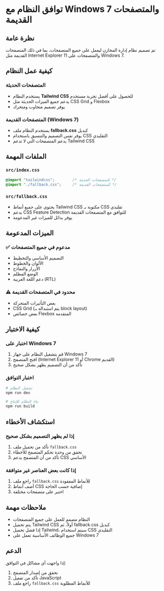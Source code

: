 # توافق النظام مع Windows 7 والمتصفحات القديمة

## نظرة عامة

تم تصميم نظام إدارة المخازن ليعمل على جميع المتصفحات، بما في ذلك المتصفحات القديمة مثل Internet Explorer 11 والمتصفحات على Windows 7.

## كيفية عمل النظام

### المتصفحات الحديثة
- يستخدم النظام **Tailwind CSS** للحصول على أفضل تجربة مستخدم
- يدعم جميع الميزات الحديثة مثل CSS Grid و Flexbox
- يوفر تصميم متجاوب ومتحرك

### المتصفحات القديمة (Windows 7)
- يستخدم النظام ملف **fallback.css** كبديل
- يوفر نفس التصميم والتنسيق باستخدام CSS التقليدي
- يدعم المتصفحات التي لا تدعم Tailwind CSS

## الملفات المهمة

### `src/index.css`
```css
@import "tailwindcss";        /* للمتصفحات الحديثة */
@import "./fallback.css";     /* للمتصفحات القديمة */
```

### `src/fallback.css`
- يحتوي على جميع أنماط Tailwind CSS مكتوبة بـ CSS تقليدي
- يدعم CSS Feature Detection للتوافق مع المتصفحات القديمة
- يوفر بدائل للميزات غير المدعومة

## الميزات المدعومة

### ✅ مدعوم في جميع المتصفحات
- التصميم الأساسي والتخطيط
- الألوان والخطوط
- الأزرار والنماذج
- الوضع المظلم
- دعم اللغة العربية (RTL)

### ⚠️ محدود في المتصفحات القديمة
- بعض التأثيرات المتحركة
- CSS Grid (يتم استبداله بـ block layout)
- بعض خصائص Flexbox المتقدمة

## كيفية الاختبار

### اختبار على Windows 7
1. قم بتشغيل النظام على جهاز Windows 7
2. افتح المتصفح (Internet Explorer 11 أو Chrome القديم)
3. تأكد من أن التصميم يظهر بشكل صحيح

### اختبار التوافق
```bash
# تشغيل النظام
npm run dev

# بناء النظام للإنتاج
npm run build
```

## استكشاف الأخطاء

### إذا لم يظهر التصميم بشكل صحيح
1. تأكد من تحميل ملف `fallback.css`
2. تحقق من وحدة تحكم المتصفح للأخطاء
3. تأكد من أن المتصفح يدعم CSS الأساسي

### إذا كانت بعض العناصر غير متوافقة
1. راجع ملف `fallback.css` للأنماط المفقودة
2. أضف أنماط CSS إضافية حسب الحاجة
3. اختبر على متصفحات مختلفة

## ملاحظات مهمة

- النظام مصمم للعمل على جميع المتصفحات
- يتم تحميل Tailwind CSS أولاً، ثم fallback.css كبديل
- إذا فشل تحميل Tailwind، سيتم استخدام CSS التقليدي
- جميع الوظائف الأساسية تعمل على Windows 7

## الدعم

إذا واجهت أي مشاكل في التوافق:
1. تحقق من إصدار المتصفح
2. تأكد من تفعيل JavaScript
3. راجع ملف `fallback.css` للأنماط المطلوبة
